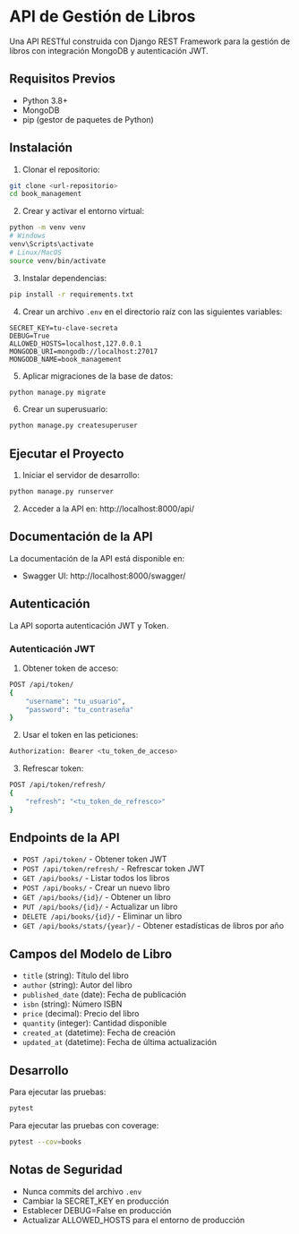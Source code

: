 # API de Gestión de Libros

Una API RESTful construida con Django REST Framework para la gestión de libros con integración MongoDB y autenticación JWT.

## Requisitos Previos

- Python 3.8+
- MongoDB
- pip (gestor de paquetes de Python)

## Instalación

1. Clonar el repositorio:
```bash
git clone <url-repositorio>
cd book_management
```

2. Crear y activar el entorno virtual:
```bash
python -m venv venv
# Windows
venv\Scripts\activate
# Linux/MacOS
source venv/bin/activate
```

3. Instalar dependencias:
```bash
pip install -r requirements.txt
```

4. Crear un archivo `.env` en el directorio raíz con las siguientes variables:
```
SECRET_KEY=tu-clave-secreta
DEBUG=True
ALLOWED_HOSTS=localhost,127.0.0.1
MONGODB_URI=mongodb://localhost:27017
MONGODB_NAME=book_management
```

5. Aplicar migraciones de la base de datos:
```bash
python manage.py migrate
```

6. Crear un superusuario:
```bash
python manage.py createsuperuser
```

## Ejecutar el Proyecto

1. Iniciar el servidor de desarrollo:
```bash
python manage.py runserver
```

2. Acceder a la API en: http://localhost:8000/api/

## Documentación de la API

La documentación de la API está disponible en:
- Swagger UI: http://localhost:8000/swagger/

## Autenticación

La API soporta autenticación JWT y Token.

### Autenticación JWT

1. Obtener token de acceso:
```bash
POST /api/token/
{
    "username": "tu_usuario",
    "password": "tu_contraseña"
}
```

2. Usar el token en las peticiones:
```bash
Authorization: Bearer <tu_token_de_acceso>
```

3. Refrescar token:
```bash
POST /api/token/refresh/
{
    "refresh": "<tu_token_de_refresco>"
}
```

## Endpoints de la API

- `POST /api/token/` - Obtener token JWT
- `POST /api/token/refresh/` - Refrescar token JWT
- `GET /api/books/` - Listar todos los libros
- `POST /api/books/` - Crear un nuevo libro
- `GET /api/books/{id}/` - Obtener un libro
- `PUT /api/books/{id}/` - Actualizar un libro
- `DELETE /api/books/{id}/` - Eliminar un libro
- `GET /api/books/stats/{year}/` - Obtener estadísticas de libros por año

## Campos del Modelo de Libro

- `title` (string): Título del libro
- `author` (string): Autor del libro
- `published_date` (date): Fecha de publicación
- `isbn` (string): Número ISBN
- `price` (decimal): Precio del libro
- `quantity` (integer): Cantidad disponible
- `created_at` (datetime): Fecha de creación
- `updated_at` (datetime): Fecha de última actualización

## Desarrollo

Para ejecutar las pruebas:
```bash
pytest
```

Para ejecutar las pruebas con coverage:
```bash
pytest --cov=books
```

## Notas de Seguridad

- Nunca commits del archivo `.env`
- Cambiar la SECRET_KEY en producción
- Establecer DEBUG=False en producción
- Actualizar ALLOWED_HOSTS para el entorno de producción
